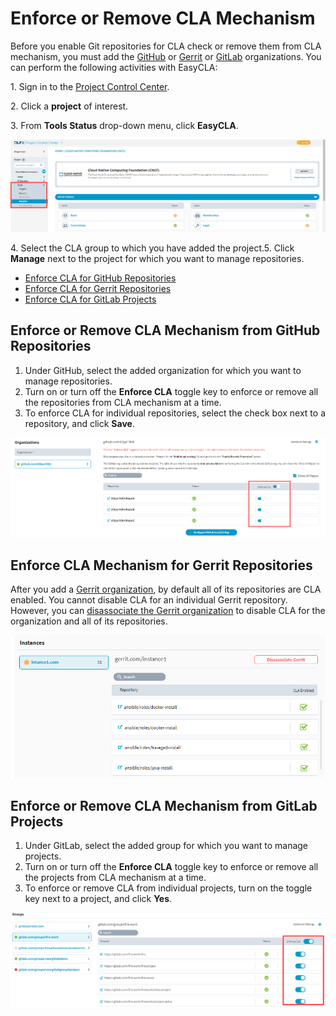 # Enforce or Remove CLA Mechanism

Before you enable Git repositories for CLA check or remove them from CLA mechanism, you must add the [GitHub](add-and-manage-github-organizations.md#add-github-organization) or [Gerrit](add-and-manage-gerrit-organizations.md#add-gerrit-organization) or [GitLab](add-and-manage-gitlab-groups.md#add-gitlab-groups) organizations. You can perform the following activities with EasyCLA:

1\. Sign in to the [Project Control Center](https://projectadmin.lfx.linuxfoundation.org).

2\. Click a **project** of interest.

3\. From **Tools Status** drop-down menu, click **EasyCLA**.

![Tools Status Tab](<../../../.gitbook/assets/tools status tab (1).png>)

4\. Select the CLA group to which you have added the project.5. Click **Manage** next to the project for which you want to manage repositories.

* ​[Enforce CLA for GitHub Repositories](enforce-or-remove-cla-mechanism.md#enforce-or-remove-cla-mechanism-from-github-repositories)​
* ​[Enforce CLA for Gerrit Repositories​](enforce-or-remove-cla-mechanism.md#enforce-cla-mechanism-for-gerrit-repositories)
* [​Enforce CLA for GitLab Projects​](enforce-or-remove-cla-mechanism.md#enforce-or-remove-cla-mechanism-from-gitlab-projects)

## Enforce or Remove CLA Mechanism from GitHub Repositories <a href="#enforce-or-remove-cla-mechanism-from-github-repositories" id="enforce-or-remove-cla-mechanism-from-github-repositories"></a>

1. Under GitHub, select the added organization for which you want to manage repositories.
2. Turn on or turn off the **Enforce CLA** toggle key to enforce or remove all the repositories from CLA mechanism at a time.
3. To enforce CLA for individual repositories, select the check box next to a repository, and click **Save**.

![Add or Remove Git Repositories](<../../../.gitbook/assets/add or remove git repositories.png>)

## Enforce CLA Mechanism for Gerrit Repositories <a href="#enforce-cla-mechanism-for-gerrit-repositories" id="enforce-cla-mechanism-for-gerrit-repositories"></a>

After you add a [Gerrit organization](add-and-manage-gerrit-organizations.md#add-gerrit-organization), by default all of its repositories are CLA enabled. You cannot disable CLA for an individual Gerrit repository. However, you can [disassociate the Gerrit organization](add-and-manage-gerrit-organizations.md#disassociate-gerrit-organization) to disable CLA for the organization and all of its repositories.

![Gerrit Instance showing all its repositories CLA enabled](<../../../.gitbook/assets/gerrit instances.png>)

## Enforce or Remove CLA Mechanism from GitLab Projects <a href="#enforce-or-remove-cla-mechanism-from-gitlab-projects" id="enforce-or-remove-cla-mechanism-from-gitlab-projects"></a>

1. Under GitLab, select the added group for which you want to manage projects.
2. Turn on or turn off the **Enforce CLA** toggle key to enforce or remove all the projects from CLA mechanism at a time.
3. To enforce or remove CLA from individual projects, turn on the toggle key next to a project, and click **Yes**.

![Enforce or Remove CLA from GitLab](<../../../.gitbook/assets/enforce or remove CLA for GitLab.png>)
